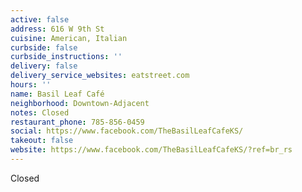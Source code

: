 ```yaml
---
active: false
address: 616 W 9th St
cuisine: American, Italian
curbside: false
curbside_instructions: ''
delivery: false
delivery_service_websites: eatstreet.com
hours: ''
name: Basil Leaf Café
neighborhood: Downtown-Adjacent
notes: Closed
restaurant_phone: 785-856-0459
social: https://www.facebook.com/TheBasilLeafCafeKS/
takeout: false
website: https://www.facebook.com/TheBasilLeafCafeKS/?ref=br_rs
---
```


Closed